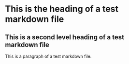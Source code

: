 This is the heading of a test markdown file
===========================================

This is a second level heading of a test markdown file
------------------------------------------------------

This is a paragraph of a test markdown file.

